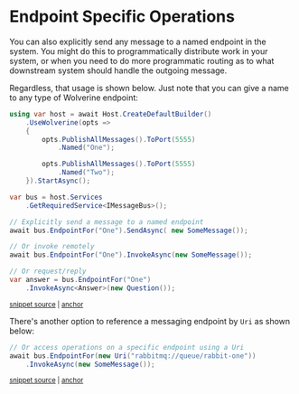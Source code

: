 # Endpoint Specific Operations

You can also explicitly send any message to a named endpoint in the system. You might
do this to programmatically distribute work in your system, or when you need to do more
programmatic routing as to what downstream system should handle the outgoing message.

Regardless, that usage is shown below. Just note that you can give a name to any type
of Wolverine endpoint:

<!-- snippet: sample_sending_to_endpoint_by_name -->
<a id='snippet-sample_sending_to_endpoint_by_name'></a>
```cs
using var host = await Host.CreateDefaultBuilder()
    .UseWolverine(opts =>
    {
        opts.PublishAllMessages().ToPort(5555)
            .Named("One");

        opts.PublishAllMessages().ToPort(5555)
            .Named("Two");
    }).StartAsync();

var bus = host.Services
    .GetRequiredService<IMessageBus>();

// Explicitly send a message to a named endpoint
await bus.EndpointFor("One").SendAsync( new SomeMessage());

// Or invoke remotely
await bus.EndpointFor("One").InvokeAsync(new SomeMessage());

// Or request/reply
var answer = bus.EndpointFor("One")
    .InvokeAsync<Answer>(new Question());
```
<sup><a href='https://github.com/JasperFx/wolverine/blob/main/src/Samples/DocumentationSamples/PublishingSamples.cs#L54-L79' title='Snippet source file'>snippet source</a> | <a href='#snippet-sample_sending_to_endpoint_by_name' title='Start of snippet'>anchor</a></sup>
<!-- endSnippet -->

There's another option to reference a messaging endpoint by `Uri` as shown below:

<!-- snippet: sample_accessing_endpoint_by_uri -->
<a id='snippet-sample_accessing_endpoint_by_uri'></a>
```cs
// Or access operations on a specific endpoint using a Uri
await bus.EndpointFor(new Uri("rabbitmq://queue/rabbit-one"))
    .InvokeAsync(new SomeMessage());
```
<sup><a href='https://github.com/JasperFx/wolverine/blob/main/src/Samples/DocumentationSamples/PublishingSamples.cs#L82-L88' title='Snippet source file'>snippet source</a> | <a href='#snippet-sample_accessing_endpoint_by_uri' title='Start of snippet'>anchor</a></sup>
<!-- endSnippet -->
